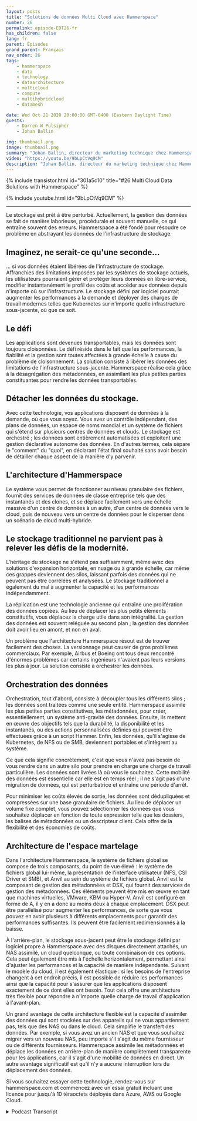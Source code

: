 ```yaml
---
layout: posts
title: "Solutions de données Multi Cloud avec Hammerspace"
number: 26
permalink: episode-EDT26-fr
has_children: false
lang: fr
parent: Épisodes
grand_parent: Français
nav_order: 26
tags:
    - hammerspace
    - data
    - technology
    - dataarchitecture
    - multicloud
    - compute
    - multihybridcloud
    - datamesh

date: Wed Oct 21 2020 20:00:00 GMT-0400 (Eastern Daylight Time)
guests:
    - Darren W Pulsipher
    - Johan Ballin

img: thumbnail.png
image: thumbnail.png
summary: "Johan Ballin, directeur du marketing technique chez Hammerspace, et Darren Pulsipher, architecte de solutions en chef du secteur public chez Intel, discutent de la technologie de cloud hybride de Hammerspace qui libère les données de l'infrastructure de stockage, offrant ainsi une portabilité et des performances des données."
video: "https://youtu.be/9bLpCtVq9CM"
description: "Johan Ballin, directeur du marketing technique chez Hammerspace, et Darren Pulsipher, architecte de solutions en chef du secteur public chez Intel, discutent de la technologie de cloud hybride de Hammerspace qui libère les données de l'infrastructure de stockage, offrant ainsi une portabilité et des performances des données."
---
```


<div>
{% include transistor.html id="301a5c10" title="#26 Multi Cloud Data Solutions with Hammerspace" %}

{% include youtube.html id="9bLpCtVq9CM" %}
</div>

---

Le stockage est prêt à être perturbé. Actuellement, la gestion des données se fait de manière laborieuse, procédurale et souvent manuelle, ce qui entraîne souvent des erreurs. Hammerspace a été fondé pour résoudre ce problème en abstrayant les données de l'infrastructure de stockage.

## Imaginez, ne serait-ce qu'une seconde...

... si vos données étaient libérées de l'infrastructure de stockage. Affranchies des limitations imposées par les systèmes de stockage actuels, les utilisateurs pourraient gérer et protéger leurs données en libre-service, modifier instantanément le profil des coûts et accéder aux données depuis n'importe où sur l'infrastructure. Le stockage défini par logiciel pourrait augmenter les performances à la demande et déployer des charges de travail modernes telles que Kubernetes sur n'importe quelle infrastructure sous-jacente, où que ce soit.

## Le défi

Les applications sont devenues transportables, mais les données sont toujours cloisonnées. Le défi réside dans le fait que les performances, la fiabilité et la gestion sont toutes affectées à grande échelle à cause du problème de cloisonnement. La solution consiste à libérer les données des limitations de l'infrastructure sous-jacente. Hammerspace réalise cela grâce à la désagrégation des métadonnées, en assimilant les plus petites parties constituantes pour rendre les données transportables.

## Détacher les données du stockage.

Avec cette technologie, vos applications disposent de données à la demande, où que vous soyez. Vous avez un contrôle indépendant, des plans de données, un espace de noms mondial et un système de fichiers qui s'étend sur plusieurs centres de données et clouds. Le stockage est orchestré ; les données sont entièrement automatisées et exploitent une gestion déclarative autonome des données. En d'autres termes, cela sépare le "comment" du "quoi", en déclarant l'état final souhaité sans avoir besoin de détailler chaque aspect de la manière d'y parvenir.

## L'architecture d'Hammerspace

Le système vous permet de fonctionner au niveau granulaire des fichiers, fournit des services de données de classe entreprise tels que des instantanés et des clones, et se déplace facilement vers une échelle massive d'un centre de données à un autre, d'un centre de données vers le cloud, puis de nouveau vers un centre de données pour le disperser dans un scénario de cloud multi-hybride.

## Le stockage traditionnel ne parvient pas à relever les défis de la modernité.

L'héritage du stockage ne s'étend pas suffisamment, même avec des solutions d'expansion horizontale, en nuage ou à grande échelle, car même ces grappes deviennent des silos, laissant parfois des données qui ne peuvent pas être corrélées et analysées. Le stockage traditionnel a également du mal à augmenter la capacité et les performances indépendamment.

La réplication est une technologie ancienne qui entraîne une prolifération des données copiées. Au lieu de déplacer les plus petits éléments constitutifs, vous déplacez la charge utile dans son intégralité. La gestion des données est souvent reléguée au second plan ; la gestion des données doit avoir lieu en amont, et non en aval.

Un problème que l'architecture Hammerspace résout est de trouver facilement des choses. La versionnage peut causer de gros problèmes commerciaux. Par exemple, Airbus et Boeing ont tous deux rencontré d'énormes problèmes car certains ingénieurs n'avaient pas leurs versions les plus à jour. La solution consiste à orchestrer les données.

## Orchestration des données

Orchestration, tout d'abord, consiste à découpler tous les différents silos ; les données sont traitées comme une seule entité. Hammerspace assimile les plus petites parties constitutives, les métadonnées, pour créer, essentiellement, un système anti-gravité des données. Ensuite, ils mettent en œuvre des objectifs tels que la durabilité, la disponibilité et les instantanés, ou des actions personnalisées définies qui peuvent être effectuées grâce à un script Hammer. Enfin, les données, qu'il s'agisse de Kubernetes, de NFS ou de SMB, deviennent portables et s'intègrent au système.

Ce que cela signifie concrètement, c'est que vous n'avez pas besoin de vous rendre dans un autre silo pour prendre en charge une charge de travail particulière. Les données sont livrées là où vous le souhaitez. Cette mobilité des données est essentielle car elle est en temps réel ; il ne s'agit pas d'une migration de données, qui est perturbatrice et entraîne une période d'arrêt.

Pour minimiser les coûts élevés de sortie, les données sont dédupliquées et compressées sur une base granulaire de fichiers. Au lieu de déplacer un volume fixe complet, vous pouvez sélectionner les données que vous souhaitez déplacer en fonction de toute expression telle que les dossiers, les balises de métadonnées ou un descripteur client. Cela offre de la flexibilité et des économies de coûts.

## Architecture de l'espace martelage

Dans l'architecture Hammerspace, le système de fichiers global se compose de trois composants, du point de vue élevé : le système de fichiers global lui-même, la présentation de l'interface utilisateur (NFS, CSI Driver et SMB), et Anvil au sein du système de fichiers global. Anvil est le composant de gestion des métadonnées et DSX, qui fournit des services de gestion des métadonnées. Ces éléments peuvent être mis en œuvre en tant que machines virtuelles, VMware, KBM ou Hyper-V. Anvil est configuré en forme de A, il y en a donc au moins deux à chaque emplacement. DSX peut être parallélisé pour augmenter les performances, de sorte que vous pouvez en avoir plusieurs à différents emplacements pour garantir des performances suffisantes. Ils peuvent être facilement redimensionnés à la baisse.

À l'arrière-plan, le stockage sous-jacent peut être le stockage défini par logiciel propre à Hammerspace avec des disques directement attachés, un NAS assimilé, un cloud quelconque, ou toute combinaison de ces options. Cela peut également être mis à l'échelle horizontalement, permettant ainsi d'ajuster les performances et la capacité de manière indépendante. Suivant le modèle du cloud, il est également élastique : si les besoins de l'entreprise changent à cet endroit précis, il est possible de réduire les performances ainsi que la capacité pour s'assurer que les applications disposent exactement de ce dont elles ont besoin. Tout cela offre une architecture très flexible pour répondre à n'importe quelle charge de travail d'application à l'avant-plan.

Un grand avantage de cette architecture flexible est la capacité d'assimiler des données qui sont stockées sur des appareils qui ne vous appartiennent pas, tels que des NAS ou dans le cloud. Cela simplifie le transfert des données. Par exemple, si vous avez un ancien NAS et que vous souhaitez migrer vers un nouveau NAS, peu importe s'il s'agit du même fournisseur ou de différents fournisseurs. Hammerspace assimile les métadonnées et déplace les données en arrière-plan de manière complètement transparente pour les applications, car il s'agit d'une mobilité de données en direct. Un autre avantage significatif est qu'il n'y a aucune interruption lors du déplacement des données.

Si vous souhaitez essayer cette technologie, rendez-vous sur hammerspace.com et commencez avec un essai gratuit incluant une licence pour jusqu'à 10 téraoctets déployés dans Azure, AWS ou Google Cloud.



<details>
<summary> Podcast Transcript </summary>

<p></p>

</details>
